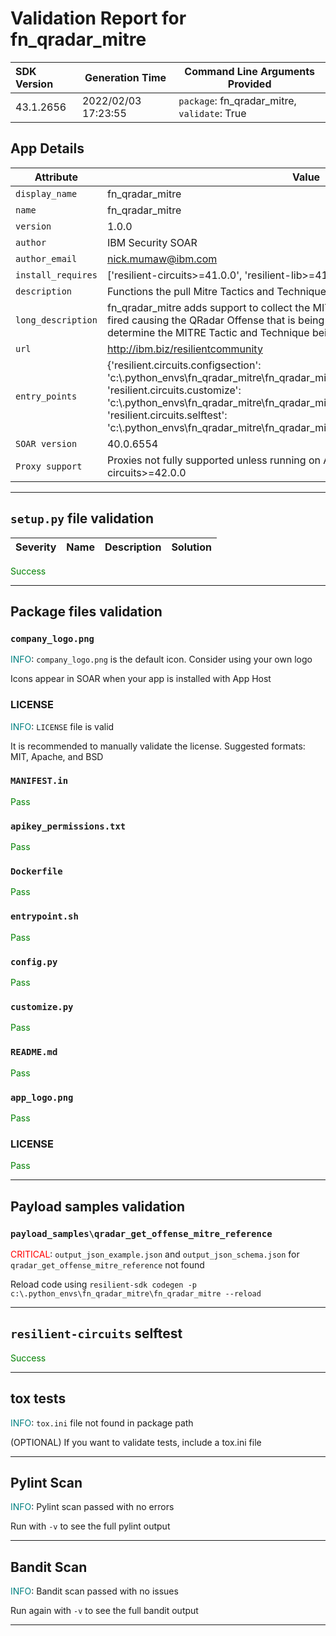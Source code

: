 

# Validation Report for fn_qradar_mitre

| SDK Version       | Generation Time          | Command Line Arguments Provided |
| :---------------- | ------------------------ | ------------------------------- |
| 43.1.2656 | 2022/02/03 17:23:55 | `package`: fn_qradar_mitre, `validate`: True |

## App Details
| Attribute | Value |
| --------- | ----- |
| `display_name` | fn_qradar_mitre |
| `name` | fn_qradar_mitre |
| `version` | 1.0.0 |
| `author` | IBM Security SOAR |
| `author_email` | nick.mumaw@ibm.com |
| `install_requires` | ['resilient-circuits>=41.0.0', 'resilient-lib>=41.0.0'] |
| `description` | Functions the pull Mitre Tactics and Techniques from QRadar Rules. |
| `long_description` | fn_qradar_mitre adds support to collect the MITRE reference from the rule that was fired causing the QRadar Offense that is being investigated. This allows us to determine the MITRE Tactic and Technique being used. |
| `url` | http://ibm.biz/resilientcommunity |
| `entry_points` | {'resilient.circuits.configsection': 'c:\\.python_envs\\fn_qradar_mitre\\fn_qradar_mitre\\fn_qradar_mitre\\util\\config.py',<br> 'resilient.circuits.customize': 'c:\\.python_envs\\fn_qradar_mitre\\fn_qradar_mitre\\fn_qradar_mitre\\util\\customize.py',<br> 'resilient.circuits.selftest': 'c:\\.python_envs\\fn_qradar_mitre\\fn_qradar_mitre\\fn_qradar_mitre\\util\\selftest.py'} |
| `SOAR version` | 40.0.6554 |
| `Proxy support` | Proxies not fully supported unless running on AppHost>=1.6 and resilient-circuits>=42.0.0 |

---


## `setup.py` file validation
| Severity | Name | Description | Solution |
| --- | --- | --- | --- |

<span style="color:green">Success</span>


---


## Package files validation

### `company_logo.png`
<span style="color:teal">INFO</span>: `company_logo.png` is the default icon. Consider using your own logo

Icons appear in SOAR when your app is installed with App Host


### LICENSE
<span style="color:teal">INFO</span>: `LICENSE` file is valid

It is recommended to manually validate the license. Suggested formats: MIT, Apache, and BSD


### `MANIFEST.in`
<span style="color:green">Pass</span>


### `apikey_permissions.txt`
<span style="color:green">Pass</span>


### `Dockerfile`
<span style="color:green">Pass</span>


### `entrypoint.sh`
<span style="color:green">Pass</span>


### ``config.py``
<span style="color:green">Pass</span>


### ``customize.py``
<span style="color:green">Pass</span>


### `README.md`
<span style="color:green">Pass</span>


### `app_logo.png`
<span style="color:green">Pass</span>


### LICENSE
<span style="color:green">Pass</span>

 
---
 

## Payload samples validation

### `payload_samples\qradar_get_offense_mitre_reference`
<span style="color:red">CRITICAL</span>: `output_json_example.json` and `output_json_schema.json` for `qradar_get_offense_mitre_reference` not found

Reload code using ```resilient-sdk codegen -p c:\.python_envs\fn_qradar_mitre\fn_qradar_mitre --reload```

 
---
 

## `resilient-circuits` selftest

<span style="color:green">Success</span>


---
 

## tox tests
<span style="color:teal">INFO</span>: `tox.ini` file not found in package path

(OPTIONAL) If you want to validate tests, include a tox.ini file



---
 

## Pylint Scan
<span style="color:teal">INFO</span>: Pylint scan passed with no errors

Run with `-v` to see the full pylint output



---
 

## Bandit Scan
<span style="color:teal">INFO</span>: Bandit scan passed with no issues

Run again with `-v` to see the full bandit output



---
 